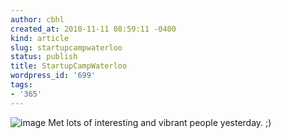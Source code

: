 ```yaml
---
author: cbhl
created_at: 2010-11-11 08:59:11 -0400
kind: article
slug: startupcampwaterloo
status: publish
title: StartupCampWaterloo
wordpress_id: '699'
tags:
- '365'
---
```


![image](//images.michael-chang.ca/blog/wp-content/uploads/2010/11/wpid-IMG_20101110_194615.jpg)
Met lots of interesting and vibrant people yesterday. ;)
